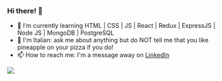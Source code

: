 ### Hi there! 👋

- 🌱 I’m currently learning HTML | CSS | JS | React | Redux | ExpressJS | Node JS | MongoDB | PostgreSQL
- 🍕 I'm Italian: ask me about anything but do NOT tell me that you like pineapple on your pizza if you do!
- 📫 How to reach me: I'm a message away on [LinkedIn](https://www.linkedin.com/in/dianaberte)

[![](https://visitcount.itsvg.in/api?id=DianaBerte&label=Profile%20Views&color=12&icon=0&pretty=false)](https://visitcount.itsvg.in)


<!--
**DianaBerte/DianaBerte** is a ✨ _special_ ✨ repository because its `README.md` (this file) appears on your GitHub profile.

Here are some ideas to get you started:

- 🔭 I’m currently working on ...
- 🌱 I’m currently learning ...
- 👯 I’m looking to collaborate on ...
- 🤔 I’m looking for help with ...
- 💬 Ask me about ...
- 📫 How to reach me: ...
- 😄 Pronouns: ...
- ⚡ Fun fact: ...
-->
